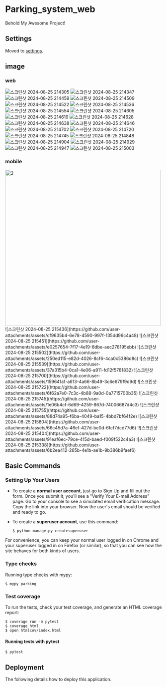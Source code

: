 # Parking_system_web

Behold My Awesome Project!

## Settings

Moved to [settings](http://cookiecutter-django.readthedocs.io/en/latest/settings.html).

## image
### web
![스크린샷 2024-08-25 214305](https://github.com/user-attachments/assets/384c455a-c573-4ff1-a2e2-df5a9f1d74af)
![스크린샷 2024-08-25 214347](https://github.com/user-attachments/assets/bf471dae-5693-4cb0-ba3b-855f181b1fc5)
![스크린샷 2024-08-25 214459](https://github.com/user-attachments/assets/ce1c4bd8-22b2-4140-b478-85c2babd9616)
![스크린샷 2024-08-25 214509](https://github.com/user-attachments/assets/32b75eef-e3a8-4027-b499-123be69dc935)
![스크린샷 2024-08-25 214522](https://github.com/user-attachments/assets/1f654db0-4476-403f-8ef3-39dbf244580b)
![스크린샷 2024-08-25 214536](https://github.com/user-attachments/assets/6a013954-6024-4ead-b6b6-be916e892c6d)
![스크린샷 2024-08-25 214554](https://github.com/user-attachments/assets/f2712a16-10a9-403d-b9cd-2f53806a7a5e)
![스크린샷 2024-08-25 214605](https://github.com/user-attachments/assets/d7fa1e02-d7de-4d14-8c83-2d4d61de05e0)
![스크린샷 2024-08-25 214619](https://github.com/user-attachments/assets/093ae672-93b3-4912-8ddf-9daa2ffb903f)
![스크린샷 2024-08-25 214628](https://github.com/user-attachments/assets/9ddff059-d4cb-4376-9d6f-d0542c6f3d03)
![스크린샷 2024-08-25 214638](https://github.com/user-attachments/assets/24119f0a-e924-4487-890c-dc9a6d325e27)
![스크린샷 2024-08-25 214646](https://github.com/user-attachments/assets/cc114f82-19e2-45cc-9ad9-5e0513d6c2de)
![스크린샷 2024-08-25 214702](https://github.com/user-attachments/assets/6a0135e4-d17c-42ff-aef7-d03a0879233b)
![스크린샷 2024-08-25 214720](https://github.com/user-attachments/assets/b69ec839-ac0b-4cf7-be16-afb6570d5b5a)
![스크린샷 2024-08-25 214745](https://github.com/user-attachments/assets/ef536dca-a18a-4ec2-a32d-7be72c6f8422)
![스크린샷 2024-08-25 214848](https://github.com/user-attachments/assets/f781decf-c963-44f1-9119-cb5e3a24bfa6)
![스크린샷 2024-08-25 214904](https://github.com/user-attachments/assets/571c5e2b-0c3f-423e-9806-6c94b65e9a1e)
![스크린샷 2024-08-25 214929](https://github.com/user-attachments/assets/59614b50-fd46-433a-8d81-d6502fe37d4d)
![스크린샷 2024-08-25 214947](https://github.com/user-attachments/assets/8ded9881-3f49-4881-8b87-667fa3c8f7a0)
![스크린샷 2024-08-25 215003](https://github.com/user-attachments/assets/1b6bdbd6-f9a8-4320-8660-830b0be0baba)
### mobile
<img width="500" alt="2" src="https://github.com/user-attachments/assets/18ab38db-71b3-4740-93b9-d90556efc9a1">
![스크린샷 2024-08-25 215436](https://github.com/user-attachments/assets/cf9635b4-6e78-4590-997f-135dd96c4a48)
![스크린샷 2024-08-25 215451](https://github.com/user-attachments/assets/e0257654-7f17-4e19-8dbe-aec278195ebb)
![스크린샷 2024-08-25 215502](https://github.com/user-attachments/assets/250ed115-e82d-4026-8cf6-4ca0c5386d8c)
![스크린샷 2024-08-25 215539](https://github.com/user-attachments/assets/37a315b4-0ca1-4e06-a911-fd12f5781832)
![스크린샷 2024-08-25 215700](https://github.com/user-attachments/assets/159641a1-a613-4a66-8b49-3c6e679f9d9d)
![스크린샷 2024-08-25 215722](https://github.com/user-attachments/assets/6f62a7e0-7c3c-4b88-9a0d-0a7715700b35)
![스크린샷 2024-08-25 215745](https://github.com/user-attachments/assets/1e06b4cf-6d69-4259-867d-74006687d4c3)
![스크린샷 2024-08-25 215755](https://github.com/user-attachments/assets/88d74a95-f6ba-4049-ba15-4bbd7bf64f2e)
![스크린샷 2024-08-25 215804](https://github.com/user-attachments/assets/66c45d7a-46ef-427d-be0d-6fcf7dcd77d6)
!![스크린샷 2024-08-25 215404](https://github.com/user-attachments/assets/91eaf6ec-79ce-415d-baed-f009f522c4a3)
![스크린샷 2024-08-25 215338](https://github.com/user-attachments/assets/6b2ea412-265b-4e1b-ae1b-9b386b9faef6)

## Basic Commands

### Setting Up Your Users

- To create a **normal user account**, just go to Sign Up and fill out the form. Once you submit it, you'll see a "Verify Your E-mail Address" page. Go to your console to see a simulated email verification message. Copy the link into your browser. Now the user's email should be verified and ready to go.

- To create a **superuser account**, use this command:

      $ python manage.py createsuperuser

For convenience, you can keep your normal user logged in on Chrome and your superuser logged in on Firefox (or similar), so that you can see how the site behaves for both kinds of users.

### Type checks

Running type checks with mypy:

    $ mypy parking

### Test coverage

To run the tests, check your test coverage, and generate an HTML coverage report:

    $ coverage run -m pytest
    $ coverage html
    $ open htmlcov/index.html

#### Running tests with pytest

    $ pytest

## Deployment

The following details how to deploy this application.
